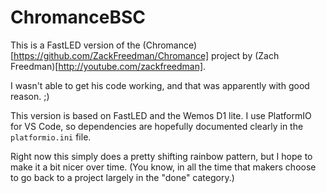 # ChromanceBSC

This is a FastLED version of the
(Chromance)[https://github.com/ZackFreedman/Chromance] project by (Zach
Freedman)[http://youtube.com/zackfreedman].

I wasn't able to get his code working, and that was apparently with good reason.
;)

This version is based on FastLED and the Wemos D1 lite. I use PlatformIO for VS
Code, so dependencies are hopefully documented clearly in the `platformio.ini`
file.

Right now this simply does a pretty shifting rainbow pattern, but I hope to make
it a bit nicer over time. (You know, in all the time that makers choose to go
back to a project largely in the "done" category.)
